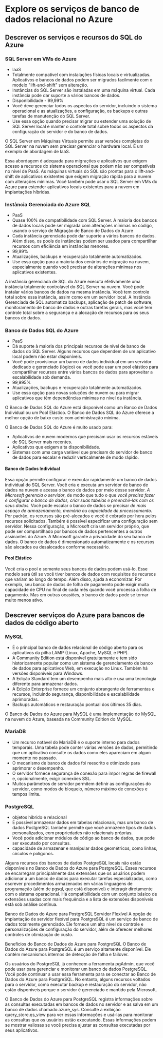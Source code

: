 # Explore os serviços de banco de dados relacional no Azure


## Descrever os serviços e recursos do SQL do Azure

### SQL Server em VMs do Azure
- IaaS
- Totalmente compatível com instalações físicas locais e virtualizadas. Aplicativos e bancos de dados podem ser migrados facilmente com o modelo "lift-and-shift" sem alteração.
- Instâncias do SQL Server são instaladas em uma máquina virtual. Cada instância pode dar suporte a vários bancos de dados.
- Disponibilidade - 99,99%
- Você deve gerenciar todos os aspectos do servidor, incluindo o sistema operacional e as atualizações, a configuração, os backups e outras tarefas de manutenção do SQL Server.
- Use essa opção quando precisar migrar ou estender uma solução de SQL Server local e manter o controle total sobre todos os aspectos da configuração do servidor e do banco de dados.

O SQL Server em Máquinas Virtuais permite usar versões completas do SQL Server na nuvem sem precisar gerenciar o hardware local. É um exemplo de abordagem de IaaS.

Essa abordagem é adequada para migrações e aplicativos que exigem acesso a recursos do sistema operacional que podem não ser compatíveis no nível de PaaS. As máquinas virtuais do SQL são prontas para o lift-and-shift de aplicativos existentes que exigem migração rápida para a nuvem com alterações mínimas. Você também pode usar o SQL Server em VMs do Azure para estender aplicativos locais existentes para a nuvem em implantações híbridas.

### Instância Gerenciada do Azure SQL
- PaaS
- Quase 100% de compatibilidade com SQL Server. A maioria dos bancos de dados locais pode ser migrada com alterações mínimas no código, usando o serviço de Migração de Banco de Dados do Azure
- Cada instância gerenciada pode dar suporte a vários bancos de dados. Além disso, os pools de instâncias podem ser usados para compartilhar recursos com eficiência em instâncias menores.
- 99,99%
- Atualizações, backups e recuperação totalmente automatizados.
- Use essa opção para a maioria dos cenários de migração na nuvem, especialmente quando você precisar de alterações mínimas nos aplicativos existentes.

A instância gerenciada de SQL do Azure executa efetivamente uma instância totalmente controlável do SQL Server na nuvem. Você pode instalar vários bancos de dados na mesma instância. Você tem controle total sobre essa instância, assim como em um servidor local. A Instância Gerenciada de SQL automatiza backups, aplicação de patch de software, monitoramento de banco de dados e outras tarefas gerais, mas você tem controle total sobre a segurança e a alocação de recursos para os seus bancos de dados.

### Banco de Dados SQL do Azure
- PaaS
- Dá suporte à maioria dos principais recursos de nível de banco de dados do SQL Server. Alguns recursos que dependem de um aplicativo local podem não estar disponíveis.
- Você pode provisionar um banco de dados individual em um servidor dedicado e gerenciado (lógico) ou você pode usar um pool elástico para compartilhar recursos entre vários bancos de dados para aproveitar a escalabilidade sob demanda.
- 99,995%
- Atualizações, backups e recuperação totalmente automatizados.
- Use essa opção para novas soluções de nuvem ou para migrar aplicativos que têm dependências mínimas no nível da instância.

O Banco de Dados SQL do Azure está disponível como um Banco de Dados Individual ou um Pool Elástico.
O Banco de Dados SQL do Azure oferece a melhor opção de baixo custo com administração mínima.

O Banco de Dados SQL do Azure é muito usado para:

- Aplicativos de nuvem modernos que precisam usar os recursos estáveis de SQL Server mais recentes.
- Aplicativos que exigem alta disponibilidade.
- Sistemas com uma carga variável que precisam do servidor de banco de dados para escalar e reduzir verticalmente de modo rápido.

#### Banco de Dados Individual
Essa opção permite configurar e executar rapidamente um banco de dados individual do SQL Server. Você cria e executa um servidor de banco de dados na nuvem e acessa o banco de dados por meio desse servidor. *A Microsoft gerencia o servidor*, de modo que tudo o que *você precisa fazer é configurar o banco de dados, criar suas tabelas e preenchê-las com os seus dados.* Você pode escalar o banco de dados se precisar *de mais espaço de armazenamento, memória ou capacidade de processamento*. Por padrão, os recursos são pré-alocados e você é cobrado por hora pelos recursos solicitados. Também é possível especificar uma configuração sem servidor. Nessa configuração, a Microsoft cria um servidor próprio, que pode ser compartilhado por bancos de dados pertencentes a outros assinantes do Azure. A Microsoft garante a privacidade do seu banco de dados. O banco de dados é dimensionado automaticamente e os recursos são alocados ou desalocados conforme necessário.

#### Pool Elástico
 Você cria o pool e somente seus bancos de dados podem usá-lo. Esse modelo será útil se você tiver bancos de dados com requisitos de recursos que variam ao longo do tempo. Além disso, ajuda a economizar. Por exemplo, seu banco de dados de folha de pagamento pode exigir muita capacidade de CPU no final de cada mês quando você processa a folha de pagamento. Mas em outras ocasiões, o banco de dados pode se tornar muito menos ativo.

 ## Descrever serviços do Azure para bancos de dados de código aberto
 ### MySQL 
 - É o principal banco de dados relacional de código aberto para os aplicativos da pilha LAMP (Linux, Apache, MySQL e PHP).
 - A Community Edition está disponível gratuitamente e tem sido historicamente popular como um sistema de gerenciamento de banco de dados para aplicativos Web, em execução no Linux. Também há versões disponíveis para Windows. 
 - A Edição Standard tem um desempenho mais alto e usa uma tecnologia diferente para armazenar dados. 
 - A Edição Enterprise fornece um conjunto abrangente de ferramentas e recursos, incluindo segurança, disponibilidade e escalabilidade aprimoradas. 
 - Backups automáticos e restauração pontual dos últimos 35 dias.

O Banco de Dados do Azure para MySQL é uma implementação do MySQL na nuvem do Azure, baseada na Community Edition do MySQL.
 

 ### MariaDB 
  - Um recurso notável do MariaDB é o suporte interno para dados temporais. Uma tabela pode conter várias versões de dados, permitindo que um aplicativo consulte os dados como eles apareciam em algum momento no passado.
  - O mecanismo de banco de dados foi reescrito e otimizado para aprimorar o desempenho. 
  - O servidor fornece segurança de conexão para impor regras de firewall e, opcionalmente, exigir conexões SSL.
  - Muitos parâmetros de servidor permitem definir as configurações do servidor, como modos de bloqueio, número máximo de conexões e tempos limite.



### PostgreSQL 
- objetos híbrido e relacional
- É possível armazenar dados em tabelas relacionais, mas um banco de dados PostgreSQL também permite que você armazene tipos de dados personalizados, com propriedades não relacionais próprias.
- Você pode adicionar módulos de código ao banco de dados, que pode ser executado por consultas. 
- capacidade de armazenar e manipular dados geométricos, como linhas, círculos e polígonos.

Alguns recursos dos bancos de dados PostgreSQL locais não estão disponíveis no Banco de Dados do Azure para PostgreSQL. Esses recursos se encarregam principalmente das extensões que os usuários podem adicionar a um banco de dados para executar tarefas especializadas, como escrever procedimentos armazenados em várias linguagens de programação (além de pgsql, que está disponível) e interagir diretamente com o sistema operacional. Há compatibilidade com um conjunto básico de extensões usadas com mais frequência e a lista de extensões disponíveis está sob análise contínua.

Banco de Dados do Azure para PostgreSQL Servidor Flexível
A opção de implantação de servidor flexível para PostgreSQL é um serviço de banco de dados totalmente gerenciado. Ele fornece um alto nível de controle e personalizações de configuração do servidor, além de oferecer melhores controles de otimização de custo.

Benefícios do Banco de Dados do Azure para PostgreSQL
O Banco de Dados do Azure para PostgreSQL é um serviço altamente disponível. Ele contém mecanismos internos de detecção de falha e failover.

Os usuários do PostgreSQL já conhecem a ferramenta pgAdmin, que você pode usar para gerenciar e monitorar um banco de dados PostgreSQL. Você pode continuar a usar essa ferramenta para se conectar ao Banco de Dados do Azure para PostgreSQL. No entanto, alguns recursos voltados para o servidor, como executar backup e restauração do servidor, não estão disponíveis porque o servidor é gerenciado e mantido pela Microsoft.

O Banco de Dados do Azure para PostgreSQL registra informações sobre as consultas executadas em bancos de dados no servidor e as salva em um banco de dados chamado azure_sys. Consulte a exibição query_store.qs_view para ver essas informações e usá-las para monitorar as consultas que os usuários estão executando. Essas informações podem se mostrar valiosas se você precisa ajustar as consultas executadas por seus aplicativos.